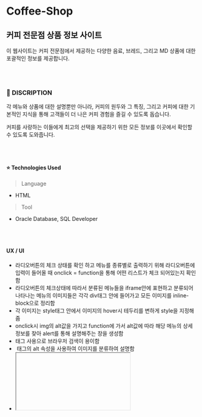# Coffee-Shop


## 커피 전문점 상품 정보 사이트

이 웹사이트는 커피 전문점에서 제공하는 다양한 음료, 브레드, 그리고 MD 상품에 대한 포괄적인 정보를 제공합니다. 

<br><br>
### 📖 DISCRIPTION

각 메뉴와 상품에 대한 설명뿐만 아니라, 커피의 원두와 그 특징, 그리고 커피에 대한 기본적인 지식을 통해 고객들이 더 나은 커피 경험을 즐길 수 있도록 돕습니다. 

커피를 사랑하는 이들에게 최고의 선택을 제공하기 위한 모든 정보를 이곳에서 확인할 수 있도록 도와줍니다.


<br><br>

#### ⭐ Technologies Used
> Language
- HTML
> Tool
- Oracle Database, SQL Developer
  
<br><br>

#### UX / UI
-	라디오버튼의 체크 상태를 확인 하고 메뉴를 종류별로 출력하기 위해 라디오버튼에 입력이 들어올 때 onclick = function을 통해 어떤 리스트가 체크 되어있는지 확인함
-	라디오버튼의 체크상태에 따라서 분류된 메뉴들을 iframe안에 표현하고 분류되어 나타나는 메뉴의 이미지들은 각각 div태그 안에 들어가고 모든 이미지를 inline-block으로 정리함
- 각 이미지는 style태그 안에서 이미지의 hover시 테두리를 변하게 style을 지정해줌
-	onclick시 img의 alt값을 가지고 function에 가서 alt값에 따라 해당 메뉴의 상세정보를 찾아 alert를 통해 설명해주는 창을 생성함
-	<meta> 태그 사용으로 브라우저 검색이 용이함
-	<img> 태그의 alt 속성을 사용하여 이미지를 분류하여 설명함
-	<Iframe> 태그를 통해 메뉴를 보여줌으로 메뉴의 구성을 쉽게함



---
### 📖 Pages View

<br>

#### ⭐ 회원가입 및 로그인 페이지

![join](https://github.com/user-attachments/assets/6fd3c2f3-bdea-4b06-97ea-0445e14e73cb)

![login](https://github.com/user-attachments/assets/9aa52b19-7d71-4148-8b6b-128b5bebe5af)

- 회원가입 : 아이디, 비밀번호, 이름, 성별, 이메일 입력 시 회원가입 할 수 있도록 기능 구현
- 로그인 : 회원가입 이후 로그인 검증 및 메인 페이지로 이동

<br><br>

#### ⭐ 메인 페이지

![메인화면](https://github.com/user-attachments/assets/5bd9ea8b-c314-4efd-98e1-1aadb4920f73)

- 사이트에서 소개하는 글과 이미지를 표시
- 헤더에 표시한 메뉴바를 통해 페이지 이동

<br><br>

#### ⭐ 도서 목록 페이지

![book_list](https://github.com/user-attachments/assets/19f35a22-e412-421c-bc3a-476cf20f0a5a)

- 현재 등록되어 있는 도서 목록을 표시
- 각 도서별 도서코드, 제목, 저자, 출판사, 가격을 표시
- 장바구니에 담기 기능 구현

<br><br>

#### ⭐ 도서 정보 페이지

![book_info](https://github.com/user-attachments/assets/f88f35bc-c4a6-469a-bca7-a14af1e0496f)

- 선택된 도서에 대한 정보를 표시
- 장바구니에 담기, 구매하기 기능 구현

<br><br>

#### ⭐ 도서 수정 페이지

![book_update(manager_ver)](https://github.com/user-attachments/assets/fda3ba8d-739b-470e-b982-bfb82e3a97dd)

- 도서 등록자 검증 이후 수정 기능 구현
- 해당 도서에 대한 내용 수정 기능

<br><br>

#### ⭐ 게시판 페이지

![bbs_list](https://github.com/user-attachments/assets/aecb8922-03d4-4a68-a813-d3d7522fea80)

- 등록된 게시글 목록 표시
- 각 게시글에 대한 기본 정보를 표시
- 게시글 선택 시 상세보기 페이지로 이동

<br><br>

#### ⭐ 게시글 보기

![bbs_info](https://github.com/user-attachments/assets/8ed805f3-7935-432a-8cbc-db1da90772e3)

- 게시글 상세내용 표시
- 게시글 작성자가 현재 로그인된 유저라면 수정 및 삭제 기능 구현

<br><br>

#### ⭐ 게시글 수정

![bbs_update](https://github.com/user-attachments/assets/46a2de64-bad8-4f09-b1d1-e92f174dce75)

- 작성자 검증 이후 게시글 내용 수정 기능 구현

<br><br>

#### ⭐ 구매 내역

![payhistory](https://github.com/user-attachments/assets/39356cc6-9136-4e63-bb6b-3be8ca6813fc)

- 로그인한 유저가 구매한 도서 리스트 표시
- 각 도서의 기본 정보와 구매 수량, 금액, 구매일자 표시

<br><br>

#### ⭐ 장바구니

![basket](https://github.com/user-attachments/assets/07e6133e-236e-47fa-bf19-27457761a687)

- 현재 유저가 장바구니에 담은 도서 목록 표시
- 각 도서 기본 정보를 제공
- 장바구니 리스트에서 제거하기 위한 취소 기능 구현

<br><br>


